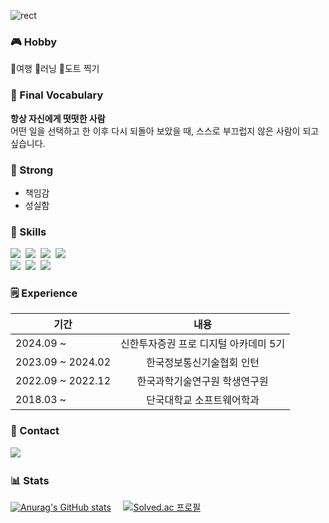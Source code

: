 ![rect](https://capsule-render.vercel.app/api?type=rect&color=gradient&text=%20%20😊Hello😊%20%20&fontAlign=25&fontSize=25&textBg=true&desc=I'm%20%27PASAK%27!%20Nice%20to%20meet%20you.&descAlign=60&descAlignY=50)

### 🎮 Hobby
🧳여행 🎽러닝 🎨도트 찍기

### 👨 Final Vocabulary
**항상 자신에게 떳떳한 사람** <br>
어떤 일을 선택하고 한 이후 다시 되돌아 보았을 때, 스스로 부끄럽지 않은 사람이 되고 싶습니다.

### 💪 Strong
* 책임감
* 성실함


### 🚀 Skills
<p>
  <img src="https://img.shields.io/badge/Java-007396?style=flat-square&logo=Java&logoColor=white"/></a>&nbsp
  <img src="https://img.shields.io/badge/JavaScript-323330?style=flat-square&logo=javascript&logoColor=F7DF1E"/></a>&nbsp
  <img src="https://img.shields.io/badge/Kotlin-0095D5?style=flat-square&logo=kotlin&logoColor=white"/></a>&nbsp
  <img src="https://img.shields.io/badge/Python-FFD43B?style=flat-square&logo=python&logoColor=blue"/></a>&nbsp
  <br>
  <img src="https://img.shields.io/badge/Android-3DDC84?style=flat-square&logo=android&logoColor=white"/></a>&nbsp
  <img src="https://img.shields.io/badge/TensorFlow-FF6F00?style=flat-square&logo=tensorflow&logoColor=white"/></a>&nbsp
  <img src="https://img.shields.io/badge/MySQL-005C84?style=flat-square&logo=mysql&logoColor=white"/></a>&nbsp
</p>

### 🗒️ Experience

| 기간                | 내용                                        | 
|---------------------|:---------------------------------------------:|
| 2024.09 ~           | 신한투자증권 프로 디지털 아카데미 5기       |
| 2023.09 ~ 2024.02   | 한국정보통신기술협회 인턴             |
| 2022.09 ~ 2022.12   | 한국과학기술연구원 학생연구원 |
| 2018.03 ~           | 단국대학교 소프트웨어학과 |


### 📱 Contact
<p>
  <img src="https://img.shields.io/badge/Gmail-D14836?style=flat-square&logo=gmail&logoColor=white"/></a>&nbsp
</p>

<!---
Pasak22/Pasak22 is a ✨ special ✨ repository because its `README.md` (this file) appears on your GitHub profile.
You can click the Preview link to take a look at your changes.
--->

### 📊 Stats

[![Anurag's GitHub stats](https://github-readme-stats.vercel.app/api?username=Pasak22)](https://github.com/anuraghazra/github-readme-stats)&nbsp;&nbsp;&nbsp;&nbsp;&nbsp;[![Solved.ac 프로필](http://mazassumnida.wtf/api/v2/generate_badge?boj=pasak2)](https://solved.ac/pasak2)
